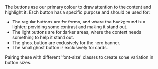 The buttons use our primary colour to draw attention to the content and highlight it. Each button has a specific purpose and should be used for:

- The regular buttons are for forms, and where the background is a lighter; providing some contrast and making it stand out.
- The light buttons are for darker areas, where the content needs something to help it stand out.
- The ghost button are exclusively for the hero banner.
- The small ghost button is exclusively for cards.

Pairing these with different 'font-size' classes to create some variation in button sizes.

